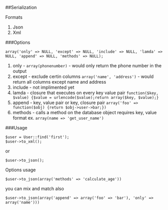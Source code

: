 ##Serialization

Formats

1. Json
2. Xml
	
###Options
	
	array('only' => NULL, 'except' => NULL, 'include' => NULL, 'lamda' => NULL, 'append' => NULL, 'methods' => NULL);
	
1. only - `array(phonenumber)` - would only return the phone number in the output
2. except - exclude certin columns `array('name', 'address')` - would return all columns except name and address
3. include - not implimented yet
4. lamda - closure that executes on every key value pair `function($key, $value) {$value = urlencode($value);return array($key, $value);}`
5. append - key, value pair or key, closure pair `array('foo' => function($obj) {return $obj->user->bar;})`
6. methods - calls a method on the database object requires key, value format ex. `array(name => 'get_user_name')`

###Usage

	$user = User::find('first');
	$user->to_xml();
	
or

	$user->to_json();
	
	
Options usage 

	$user->to_json(array('methods' => 'calculate_age'))
	
you can mix and match also 

	$user->to_json(array('append' => array('foo' => 'bar'), 'only' => array('name')))
	